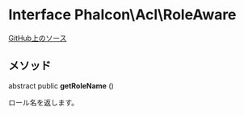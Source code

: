 # Interface **Phalcon\\Acl\\RoleAware**

<a href="https://github.com/phalcon/cphalcon/blob/master/phalcon/acl/roleaware.zep" class="btn btn-default btn-sm">GitHub上のソース</a>

## メソッド

abstract public **getRoleName** ()

ロール名を返します。